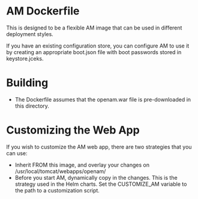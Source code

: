 # AM Dockerfile 


This is designed to be a flexible AM image that can be used in 
different deployment styles. 

If you have an existing configuration store, you can configure AM to use it by creating 
an appropriate boot.json file with boot passwords stored in keystore.jceks.


# Building

* The Dockerfile assumes that the openam.war file is pre-downloaded in this directory.


# Customizing the Web App 

If you wish to customize the AM web app, there are two strategies that you can use:

* Inherit FROM this image, and overlay your changes on /usr/local/tomcat/webapps/openam/
* Before you start AM, dynamically copy in the changes. This is the strategy used in the Helm charts. Set
 the CUSTOMIZE_AM variable to the path to a customization script. 

